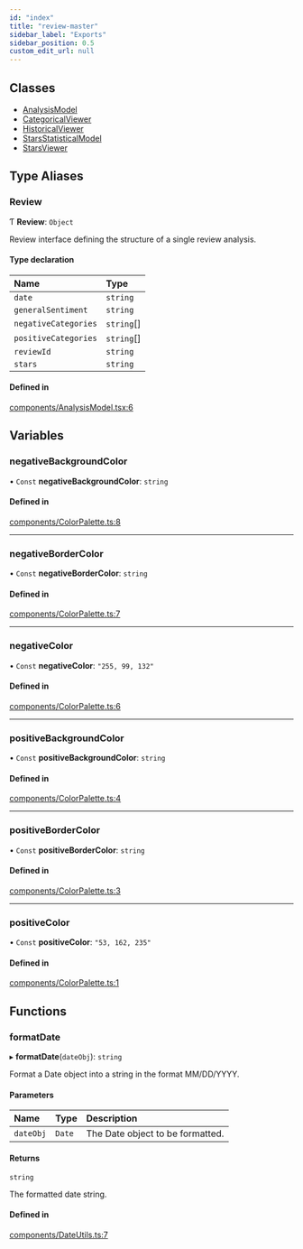 ```yaml
---
id: "index"
title: "review-master"
sidebar_label: "Exports"
sidebar_position: 0.5
custom_edit_url: null
---
```


## Classes

- [AnalysisModel](classes/AnalysisModel.md)
- [CategoricalViewer](classes/CategoricalViewer.md)
- [HistoricalViewer](classes/HistoricalViewer.md)
- [StarsStatisticalModel](classes/StarsStatisticalModel.md)
- [StarsViewer](classes/StarsViewer.md)

## Type Aliases

### Review

Ƭ **Review**: `Object`

Review interface defining the structure of a single review analysis.

#### Type declaration

| Name | Type |
| :------ | :------ |
| `date` | `string` |
| `generalSentiment` | `string` |
| `negativeCategories` | `string`[] |
| `positiveCategories` | `string`[] |
| `reviewId` | `string` |
| `stars` | `string` |

#### Defined in

[components/AnalysisModel.tsx:6](https://github.com/boraelci/review-master/blob/2367247/src/components/AnalysisModel.tsx#L6)

## Variables

### negativeBackgroundColor

• `Const` **negativeBackgroundColor**: `string`

#### Defined in

[components/ColorPalette.ts:8](https://github.com/boraelci/review-master/blob/2367247/src/components/ColorPalette.ts#L8)

___

### negativeBorderColor

• `Const` **negativeBorderColor**: `string`

#### Defined in

[components/ColorPalette.ts:7](https://github.com/boraelci/review-master/blob/2367247/src/components/ColorPalette.ts#L7)

___

### negativeColor

• `Const` **negativeColor**: ``"255, 99, 132"``

#### Defined in

[components/ColorPalette.ts:6](https://github.com/boraelci/review-master/blob/2367247/src/components/ColorPalette.ts#L6)

___

### positiveBackgroundColor

• `Const` **positiveBackgroundColor**: `string`

#### Defined in

[components/ColorPalette.ts:4](https://github.com/boraelci/review-master/blob/2367247/src/components/ColorPalette.ts#L4)

___

### positiveBorderColor

• `Const` **positiveBorderColor**: `string`

#### Defined in

[components/ColorPalette.ts:3](https://github.com/boraelci/review-master/blob/2367247/src/components/ColorPalette.ts#L3)

___

### positiveColor

• `Const` **positiveColor**: ``"53, 162, 235"``

#### Defined in

[components/ColorPalette.ts:1](https://github.com/boraelci/review-master/blob/2367247/src/components/ColorPalette.ts#L1)

## Functions

### formatDate

▸ **formatDate**(`dateObj`): `string`

Format a Date object into a string in the format MM/DD/YYYY.

#### Parameters

| Name | Type | Description |
| :------ | :------ | :------ |
| `dateObj` | `Date` | The Date object to be formatted. |

#### Returns

`string`

The formatted date string.

#### Defined in

[components/DateUtils.ts:7](https://github.com/boraelci/review-master/blob/2367247/src/components/DateUtils.ts#L7)
